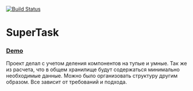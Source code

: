 [![Build Status](https://travis-ci.org/BondarenkoAlex/SuperTask.svg?branch=gh-pages)](https://travis-ci.org/BondarenkoAlex/SuperTask)

# SuperTask

### [Demo](https://bondarenkoalex.github.io/SuperTask/)

Проект делал с учетом деления компонентов на тупые и умные. Так же из расчета, что в общем хранилище будут содержаться минимально необходимые данные.
Можно было организовать структуру другим образом. Все зависит от требований и подхода.

